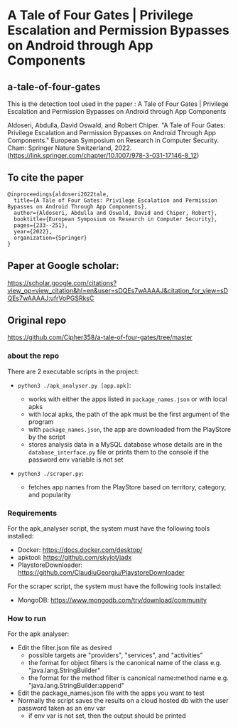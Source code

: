# A Tale of Four Gates | Privilege Escalation and Permission Bypasses on Android through App Components
## a-tale-of-four-gates

This is the detection tool used in the paper : A Tale of Four Gates | Privilege Escalation and Permission Bypasses on Android through App Components

Aldoseri, Abdulla, David Oswald, and Robert Chiper. "A Tale of Four Gates: Privilege Escalation and Permission Bypasses on Android Through App Components." European Symposium on Research in Computer Security. Cham: Springer Nature Switzerland, 2022.‏
(https://link.springer.com/chapter/10.1007/978-3-031-17146-8_12)
## To cite the paper
```
@inproceedings{aldoseri2022tale,
  title={A Tale of Four Gates: Privilege Escalation and Permission Bypasses on Android Through App Components},
  author={Aldoseri, Abdulla and Oswald, David and Chiper, Robert},
  booktitle={European Symposium on Research in Computer Security},
  pages={233--251},
  year={2022},
  organization={Springer}
}
```

## Paper at Google scholar:
https://scholar.google.com/citations?view_op=view_citation&hl=en&user=sDQEs7wAAAAJ&citation_for_view=sDQEs7wAAAAJ:ufrVoPGSRksC

## Original repo
https://github.com/Cipher358/a-tale-of-four-gates/tree/master

### about the repo
There are 2 executable scripts in the project:
* `python3 ./apk_analyser.py [app.apk]`:
  * works with either the apps listed in `package_names.json` or with local apks
  * with local apks, the path of the apk must be the first argument of the program
  * with `package_names.json`, the app are downloaded from the PlayStore by the script
  * stores analysis data in a MySQL database whose details are in the `database_interface.py` file 
    or prints them to the console if the password env variable is not set


* `python3 ./scraper.py`:
  * fetches app names from the PlayStore based on territory, category, and popularity

### Requirements
For the apk_analyser script, the system must have the following tools installed:
* Docker: https://docs.docker.com/desktop/
* apktool: https://github.com/skylot/jadx
* PlaystoreDownloader: https://github.com/ClaudiuGeorgiu/PlaystoreDownloader

For the scraper script, the system must have the following tools installed:
* MongoDB: https://www.mongodb.com/try/download/community

### How to run
For the apk analyser:
* Edit the filter.json file as desired
  * possible targets are "providers", "services", and "activities"
  * the format for object filters is the canonical name of the class e.g. "java.lang.StringBuilder"
  * the format for the method filter is canonical name:method name e.g. "java.lang.StringBuilder:append"
* Edit the package_names.json file with the apps you want to test
* Normally the script saves the results on a cloud hosted db with the user password taken as an env var
  * if env var is not set, then the output should be printed
